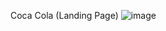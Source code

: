 Coca Cola (Landing Page)
![image](https://github.com/FelipeBritoSP10/CocaCola/assets/139879477/19870abd-c085-4f42-8733-05a4cd27de76)
